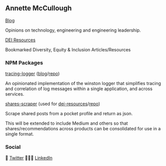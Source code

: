 ## Annette McCullough

[Blog](https://annettemccullough.com/blog)

Opinions on technology, engineering and engineering leadership.

[DEI Resources](https://annettemccullough.com/dei-resources)

Bookmarked Diversity, Equity & Inclusion Articles/Resources


### NPM Packages
[tracing-logger](https://www.npmjs.com/package/tracing-logger) ([blog](https://annettemccullough.com/blog/correlating-log-messages/)/[repo](https://github.com/annettemccullough/tracing-logger))

An opinionated implementation of the winston logger that simplifies tracing and correlation of log messages within a single application, and across services.

[shares-scraper](https://www.npmjs.com/package/shares-scraper) (used for [dei-resources](https://annettemccullough.com/dei-resources)/[repo](https://github.com/annettemccullough/shares-scraper))

Scrape shared posts from a pocket profile and return as json.

This will be extended to include Medium and others so that shares/recommendations across products can be consolidated for use in a single format.

### Social
🦜 [Twitter](https://twitter.com/annettemccull) 👩🏼‍💻 [LinkedIn](https://www.linkedin.com/in/annettemccullough/)
